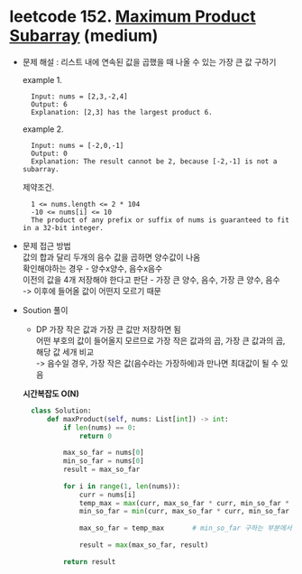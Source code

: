 # leetcode 152. [Maximum Product Subarray](https://leetcode.com/problems/maximum-product-subarray/) (medium)

* 문제 해설 : 리스트 내에 연속된 값을 곱했을 때 나올 수 있는 가장 큰 값 구하기  

  example 1. 
  ```text
    Input: nums = [2,3,-2,4]
    Output: 6
    Explanation: [2,3] has the largest product 6.
    ```
  
  example 2.
  ```text
    Input: nums = [-2,0,-1]
    Output: 0
    Explanation: The result cannot be 2, because [-2,-1] is not a subarray.
    ```
  
  제약조건.
  ```text
    1 <= nums.length <= 2 * 104
    -10 <= nums[i] <= 10
    The product of any prefix or suffix of nums is guaranteed to fit in a 32-bit integer.
    ```
  
* 문제 접근 방법  
  값의 합과 달리 두개의 음수 값을 곱하면 양수값이 나옴    
  확인해야하는 경우 - 양수x양수, 음수x음수  
  이전의 값을 4개 저장해야 한다고 판단 - 가장 큰 양수, 음수, 가장 큰 양수, 음수  
  -> 이후에 들어올 값이 어떤지 모르기 때문

* Soution 풀이

  - DP
  가장 작은 값과 가장 큰 값만 저장하면 됨  
  어떤 부호의 값이 들어올지 모르므로 가장 작은 값과의 곱, 가장 큰 값과의 곱, 해당 값 세개 비교  
  -> 음수일 경우, 가장 작은 값(음수라는 가장하에)과 만나면 최대값이 될 수 있음  
  
  **시간복잡도 O(N)**
  
  ```python
    class Solution:
        def maxProduct(self, nums: List[int]) -> int:
            if len(nums) == 0:
                return 0
    
            max_so_far = nums[0]
            min_so_far = nums[0]
            result = max_so_far
    
            for i in range(1, len(nums)):
                curr = nums[i]
                temp_max = max(curr, max_so_far * curr, min_so_far * curr)
                min_so_far = min(curr, max_so_far * curr, min_so_far * curr)
    
                max_so_far = temp_max       # min_so_far 구하는 부분에서 바뀌기 전 max_so_far값 사용하기 위해 
    
                result = max(max_so_far, result)
    
            return result
    ```